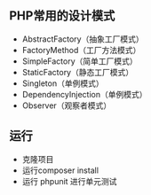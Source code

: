 ## PHP常用的设计模式

 - AbstractFactory（抽象工厂模式）
 - FactoryMethod（工厂方法模式）
 - SimpleFactory（简单工厂模式）
 - StaticFactory（静态工厂模式）
 - Singleton（单例模式）
 - DependencyInjection（单例模式）
 - Observer（观察者模式）
 
 ## 运行
 - 克隆项目
 - 运行composer install
 - 运行 phpunit 进行单元测试
 